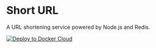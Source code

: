 # Short URL

A URL shortening service powered by Node.js and Redis.

[![Deploy to Docker Cloud](https://files.cloud.docker.com/images/deploy-to-dockercloud.svg)](https://cloud.docker.com/stack/deploy/?repo=https://github.com/tyler-johnson/shorturl-docker)
